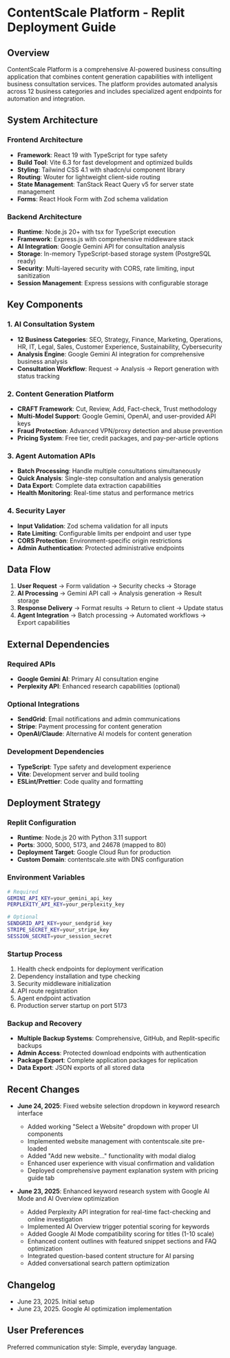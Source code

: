 # ContentScale Platform - Replit Deployment Guide

## Overview

ContentScale Platform is a comprehensive AI-powered business consulting application that combines content generation capabilities with intelligent business consultation services. The platform provides automated analysis across 12 business categories and includes specialized agent endpoints for automation and integration.

## System Architecture

### Frontend Architecture
- **Framework**: React 19 with TypeScript for type safety
- **Build Tool**: Vite 6.3 for fast development and optimized builds
- **Styling**: Tailwind CSS 4.1 with shadcn/ui component library
- **Routing**: Wouter for lightweight client-side routing
- **State Management**: TanStack React Query v5 for server state management
- **Forms**: React Hook Form with Zod schema validation

### Backend Architecture
- **Runtime**: Node.js 20+ with tsx for TypeScript execution
- **Framework**: Express.js with comprehensive middleware stack
- **AI Integration**: Google Gemini API for consultation analysis
- **Storage**: In-memory TypeScript-based storage system (PostgreSQL ready)
- **Security**: Multi-layered security with CORS, rate limiting, input sanitization
- **Session Management**: Express sessions with configurable storage

## Key Components

### 1. AI Consultation System
- **12 Business Categories**: SEO, Strategy, Finance, Marketing, Operations, HR, IT, Legal, Sales, Customer Experience, Sustainability, Cybersecurity
- **Analysis Engine**: Google Gemini AI integration for comprehensive business analysis
- **Consultation Workflow**: Request → Analysis → Report generation with status tracking

### 2. Content Generation Platform
- **CRAFT Framework**: Cut, Review, Add, Fact-check, Trust methodology
- **Multi-Model Support**: Google Gemini, OpenAI, and user-provided API keys
- **Fraud Protection**: Advanced VPN/proxy detection and abuse prevention
- **Pricing System**: Free tier, credit packages, and pay-per-article options

### 3. Agent Automation APIs
- **Batch Processing**: Handle multiple consultations simultaneously
- **Quick Analysis**: Single-step consultation and analysis generation
- **Data Export**: Complete data extraction capabilities
- **Health Monitoring**: Real-time status and performance metrics

### 4. Security Layer
- **Input Validation**: Zod schema validation for all inputs
- **Rate Limiting**: Configurable limits per endpoint and user type
- **CORS Protection**: Environment-specific origin restrictions
- **Admin Authentication**: Protected administrative endpoints

## Data Flow

1. **User Request** → Form validation → Security checks → Storage
2. **AI Processing** → Gemini API call → Analysis generation → Result storage
3. **Response Delivery** → Format results → Return to client → Update status
4. **Agent Integration** → Batch processing → Automated workflows → Export capabilities

## External Dependencies

### Required APIs
- **Google Gemini AI**: Primary AI consultation engine
- **Perplexity API**: Enhanced research capabilities (optional)

### Optional Integrations
- **SendGrid**: Email notifications and admin communications
- **Stripe**: Payment processing for content generation
- **OpenAI/Claude**: Alternative AI models for content generation

### Development Dependencies
- **TypeScript**: Type safety and development experience
- **Vite**: Development server and build tooling
- **ESLint/Prettier**: Code quality and formatting

## Deployment Strategy

### Replit Configuration
- **Runtime**: Node.js 20 with Python 3.11 support
- **Ports**: 3000, 5000, 5173, and 24678 (mapped to 80)
- **Deployment Target**: Google Cloud Run for production
- **Custom Domain**: contentscale.site with DNS configuration

### Environment Variables
```bash
# Required
GEMINI_API_KEY=your_gemini_api_key
PERPLEXITY_API_KEY=your_perplexity_key

# Optional
SENDGRID_API_KEY=your_sendgrid_key
STRIPE_SECRET_KEY=your_stripe_key
SESSION_SECRET=your_session_secret
```

### Startup Process
1. Health check endpoints for deployment verification
2. Dependency installation and type checking
3. Security middleware initialization
4. API route registration
5. Agent endpoint activation
6. Production server startup on port 5173

### Backup and Recovery
- **Multiple Backup Systems**: Comprehensive, GitHub, and Replit-specific backups
- **Admin Access**: Protected download endpoints with authentication
- **Package Export**: Complete application packages for replication
- **Data Export**: JSON exports of all stored data

## Recent Changes

- **June 24, 2025**: Fixed website selection dropdown in keyword research interface
  - Added working "Select a Website" dropdown with proper UI components
  - Implemented website management with contentscale.site pre-loaded
  - Added "Add new website..." functionality with modal dialog
  - Enhanced user experience with visual confirmation and validation
  - Deployed comprehensive payment explanation system with pricing guide tab

- **June 23, 2025**: Enhanced keyword research system with Google AI Mode and AI Overview optimization
  - Added Perplexity API integration for real-time fact-checking and online investigation
  - Implemented AI Overview trigger potential scoring for keywords
  - Added Google AI Mode compatibility scoring for titles (1-10 scale)
  - Enhanced content outlines with featured snippet sections and FAQ optimization
  - Integrated question-based content structure for AI parsing
  - Added conversational search pattern optimization

## Changelog

- June 23, 2025. Initial setup
- June 23, 2025. Google AI optimization implementation

## User Preferences

Preferred communication style: Simple, everyday language.